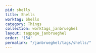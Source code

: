```yaml
---
pid: shells
title: Shells
worktag: Shells
category: Things
collection: worktags_janbrueghel
layout: tagpage_janbrueghel
order: '154'
permalink: "/janbrueghel/tags/shells/"
---
```

